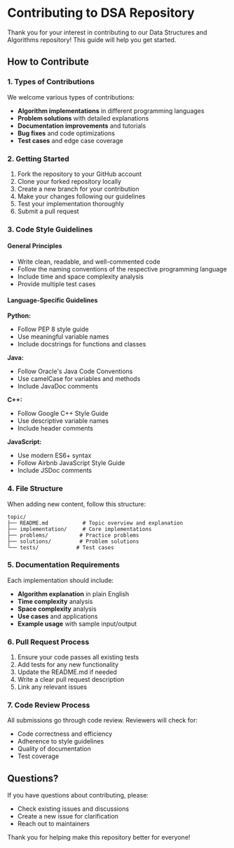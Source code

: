 # Contributing to DSA Repository

Thank you for your interest in contributing to our Data Structures and Algorithms repository! This guide will help you get started.

## How to Contribute

### 1. Types of Contributions

We welcome various types of contributions:
- **Algorithm implementations** in different programming languages
- **Problem solutions** with detailed explanations
- **Documentation improvements** and tutorials
- **Bug fixes** and code optimizations
- **Test cases** and edge case coverage

### 2. Getting Started

1. Fork the repository to your GitHub account
2. Clone your forked repository locally
3. Create a new branch for your contribution
4. Make your changes following our guidelines
5. Test your implementation thoroughly
6. Submit a pull request

### 3. Code Style Guidelines

#### General Principles
- Write clean, readable, and well-commented code
- Follow the naming conventions of the respective programming language
- Include time and space complexity analysis
- Provide multiple test cases

#### Language-Specific Guidelines

**Python:**
- Follow PEP 8 style guide
- Use meaningful variable names
- Include docstrings for functions and classes

**Java:**
- Follow Oracle's Java Code Conventions
- Use camelCase for variables and methods
- Include JavaDoc comments

**C++:**
- Follow Google C++ Style Guide
- Use descriptive variable names
- Include header comments

**JavaScript:**
- Use modern ES6+ syntax
- Follow Airbnb JavaScript Style Guide
- Include JSDoc comments

### 4. File Structure

When adding new content, follow this structure:
```
topic/
├── README.md           # Topic overview and explanation
├── implementation/     # Core implementations
├── problems/          # Practice problems
├── solutions/         # Problem solutions
└── tests/            # Test cases
```

### 5. Documentation Requirements

Each implementation should include:
- **Algorithm explanation** in plain English
- **Time complexity** analysis
- **Space complexity** analysis
- **Use cases** and applications
- **Example usage** with sample input/output

### 6. Pull Request Process

1. Ensure your code passes all existing tests
2. Add tests for any new functionality
3. Update the README.md if needed
4. Write a clear pull request description
5. Link any relevant issues

### 7. Code Review Process

All submissions go through code review. Reviewers will check for:
- Code correctness and efficiency
- Adherence to style guidelines
- Quality of documentation
- Test coverage

## Questions?

If you have questions about contributing, please:
- Check existing issues and discussions
- Create a new issue for clarification
- Reach out to maintainers

Thank you for helping make this repository better for everyone!
